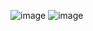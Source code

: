 ![image](https://github.com/user-attachments/assets/e70d72ce-a2cd-4842-b995-9c9055b9a416)
![image](https://github.com/user-attachments/assets/26515d43-90d6-4c83-9815-a48fcd4fa743)
